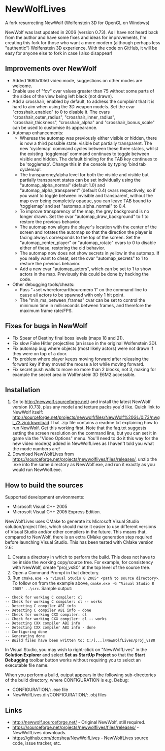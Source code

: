NewWolfLives
============

A fork resurrecting NewWolf (Wolfenstein 3D for OpenGL on Windows)

NewWolf was last updated in 2006 (version 0.73).  As I have not heard
back from the author and have some fixes and ideas for improvements,
I'm creating this fork for those who want a more modern (although
perhaps less "authentic") Wolfenstein 3D experience.  With the code on
GitHub, it will be easy for anyone else to fork in case I also
disappear!

Improvements over NewWolf
-------------------------
* Added 1680x1050 video mode, suggestions on other modes are welcome.
* Enable use of "fov" cvar values greater than 75 without some parts
  of the sides of the view being left black (not drawn).
* Add a crosshair, enabled by default, to address the complaint that
  it is hard to aim when using the 3D weapon models.  Set the cvar
  "crosshair_enabled" to 0 to disable it.  The cvars
  "crosshair_outer_radius", "crosshair_inner_radius",
  "crosshair_thickness", "crosshair_alpha" and "crosshair_bonus_scale"
  can be used to customise its appearance.
* Automap enhancements:
  * Whereas the automap was previously either visible or hidden, there
    is now a third possible state: visible but partially transparent.
    The new 'cyclemap' command cycles between these three states,
    whilst the existing 'togglemap' command continues to toggle
    between visible and hidden.  The default binding for the TAB key
    continues to be 'togglemap'.  Change this in the console by typing
    'bind tab cyclemap'.
  * The transparency/alpha level for both the visible and visible but
    partially transparent states can be set individually using the
    "automap_alpha_normal" (default 1.0) and
    "automap_alpha_transparent" (default 0.4) cvars respectively, so
    if you want to toggle between invisible and transparent, without
    the map ever being completely opaque, you can leave TAB bound to
    'togglemap' and set "automap_alpha_normal" to 0.4.
  * To improve transparency of the map, the grey background is no
    longer drawn.  Set the cvar "automap_draw_background" to 1 to
    restore the previous behavior.
  * The automap now aligns the player's location with the center of
    the screen and rotates the automap so that the direction the
    player is facing always corresponds to the top of the screen.  Set
    the "automap_center_player" or "automap_rotate" cvars to 0 to
    disable either of these, restoring the old behavior.
  * The automap now does not show secrets in yellow in the automap.
    If you really want to cheat, set the cvar "automap_secrets" to 1
    to restore the previous behavior.
  * Add a new cvar "automap_actors", which can be set to 1 to show
    actors in the map.  Previously this could be done by hacking the
    code.
* Other debugging tools/cheats:
  * Pass "+set whereforeartthouromero 1" on the command line to cause
    all actors to be spawned with only 1 hit point.
  * The "min_ms_between_frames" cvar can be set to control the minimum
    time in milliseconds between frames, and therefore the maximum
    frame rate/FPS.

Fixes for bugs in NewWolf
-------------------------
* Fix Spear of Destiny final boss levels (maps 18 and 21).
* Fix slow Fake Hitler projectiles (an issue in the original
  Wolfenstein 3D).
* Fix automap bug where objects (most likely actors) were not drawn if
  they were on top of a door.
* Fix problem where player keeps moving forward after releasing the
  forward key if they moved the mouse a lot while moving forward.
* Fix secret push walls to move no more than 2 blocks, not 3, making
  for example the secret area in Wolfenstein 3D E6M2 accessible.

Installation
------------
1. Go to http://newwolf.sourceforge.net/ and install the latest
   NewWolf version (0.73), plus any model and texture packs you'd
   like.  Quick link to NewWolf itself:
   http://sourceforge.net/projects/newwolf/files/NewWolf%20GL/0.73/nwgl_73.zip/download
   That .zip file contains a readme.txt explaining how to run NewWolf.
   Get this working first.  Note that the faq.txt suggests setting the
   screen resolution on the command line, but you can set it in game
   via the "Video Options" menu.  You'll need to do it this way for
   the new video mode(s) added in NewWolfLives as I haven't told you
   what the mode numbers are!
2. Download NewWolfLives from
   https://sourceforge.net/projects/newwolflives/files/releases/,
   unzip the .exe into the same directory as NewWolf.exe, and run it
   exactly as you would run NewWolf.exe.

How to build the sources
------------------------
Supported development environments:
* Microsoft Visual C++ 2005
* Microsoft Visual C++ 2005 Express Edition.

NewWolfLives uses CMake to generate its Microsoft Visual Studio
solution/project files, which should make it easier to use different
versions of Visual Studio and/or other compilers in the future.  This
means that, compared to NewWolf, there is an extra CMake generation
step required before launching Visual Studio.  This has been tested
with CMake version 2.6:
1. Create a directory in which to perform the build.  This does not
   have to be inside the working copy/source tree.  For example, for
   consistency with NewWolf, create "proj_vs80" at the top level of
   the source tree.
2. Open a Command Prompt in that directory.
3. Run `cmake.exe -G "Visual Studio 8 2005" <path to source
   directory>`.  To follow on from the example above, `cmake.exe -G
   "Visual Studio 8 2005" ..\src`.  Sample output:
```
-- Check for working C compiler: cl
-- Check for working C compiler: cl -- works
-- Detecting C compiler ABI info
-- Detecting C compiler ABI info - done
-- Check for working CXX compiler: cl
-- Check for working CXX compiler: cl -- works
-- Detecting CXX compiler ABI info
-- Detecting CXX compiler ABI info - done
-- Configuring done
-- Generating done
-- Build files have been written to: C:/[...]/NewWolfLives/proj_vs80
```

In Visual Studio, you may wish to right-click on "NewWolfLives" in the
**Solution Explorer** and select **Set as StartUp Project** so that
the **Start Debugging** toolbar button works without requiring you to
select an executable file name.

When you perform a build, output appears in the following
sub-directories of the build directory, where CONFIGURATION is
e.g. Debug:
* CONFIGURATION/: .exe file
* NewWolfLives.dir/CONFIGURATION/: .obj files

Links
-----
* http://newwolf.sourceforge.net/ - Original NewWolf, still required.
* https://sourceforge.net/projects/newwolflives/files/releases/ -
  NewWolfLives downloads.
* https://github.com/dcoshea/NewWolfLives - NewWolfLives source code,
  issue tracker, etc.
